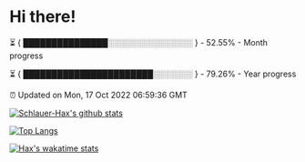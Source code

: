 # Hi there!

⏳ { ███████████████░░░░░░░░░░░░░░░ } - 52.55% - Month progress

⏳ { ███████████████████████░░░░░░░ } - 79.26% - Year progress

⏰ Updated on Mon, 17 Oct 2022 06:59:36 GMT


[![Schlauer-Hax's github stats](https://github-readme-stats.vercel.app/api?username=Schlauer-Hax&show_icons=true&theme=dark&count_private=true)](https://github.com/Schlauer-Hax)


[![Top Langs](https://github-readme-stats.vercel.app/api/top-langs/?username=Schlauer-Hax&layout=compact&theme=dark)](https://github.com/Schlauer-Hax?tab=repositories)


[![Hax's wakatime stats](https://github-readme-stats.vercel.app/api/wakatime?username=Hax&theme=dark)](https://wakatime.com/@Hax)

